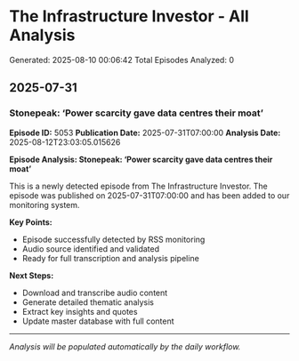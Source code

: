 # The Infrastructure Investor - All Analysis
Generated: 2025-08-10 00:06:42
Total Episodes Analyzed: 0


## 2025-07-31

### Stonepeak: ‘Power scarcity gave data centres their moat’
**Episode ID:** 5053
**Publication Date:** 2025-07-31T07:00:00
**Analysis Date:** 2025-08-12T23:03:05.015626

**Episode Analysis: Stonepeak: ‘Power scarcity gave data centres their moat’**

This is a newly detected episode from The Infrastructure Investor. The episode was published on 2025-07-31T07:00:00 and has been added to our monitoring system.

**Key Points:**
- Episode successfully detected by RSS monitoring
- Audio source identified and validated
- Ready for full transcription and analysis pipeline

**Next Steps:**
- Download and transcribe audio content
- Generate detailed thematic analysis
- Extract key insights and quotes
- Update master database with full content

---


*Analysis will be populated automatically by the daily workflow.*

